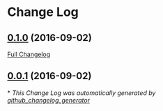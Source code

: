 # Change Log

## [0.1.0](https://github.com/theodi/csv2schema/tree/0.1.0) (2016-09-02)
[Full Changelog](https://github.com/theodi/csv2schema/compare/0.0.1...0.1.0)

## [0.0.1](https://github.com/theodi/csv2schema/tree/0.0.1) (2016-09-02)


\* *This Change Log was automatically generated by [github_changelog_generator](https://github.com/skywinder/Github-Changelog-Generator)*